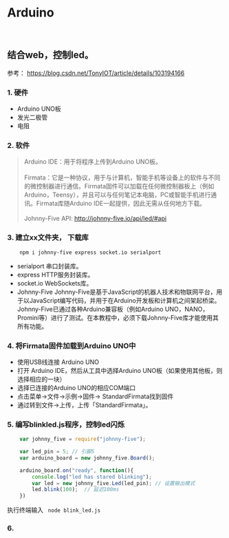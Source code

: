 

# Arduino
<br>

## 结合web，控制led。
参考： https://blog.csdn.net/TonyIOT/article/details/103194166 <br>


### 1. 硬件
* Arduino UNO板
* 发光二极管
* 电阻


### 2. 软件
> Arduino IDE：用于将程序上传到Arduino UNO板。<br><br>Firmata：它是一种协议，用于与计算机，智能手机等设备上的软件与不同的微控制器进行通信。Firmata固件可以加载在任何微控制器板上（例如Arduino，Teensy），并且可以与任何笔记本电脑，PC或智能手机进行通讯。Firmata库随Arduino IDE一起提供，因此无需从任何地方下载。<br><br>Johnny-Five API: http://johnny-five.io/api/led/#api


### 3. 建立xx文件夹， 下载库
```
    npm i johnny-five express socket.io serialport
```
* serialport 串口封装库。
* express HTTP服务封装库。
* socket.io WebSockets库。
* Johnny-Five Johnny-Five是基于JavaScript的机器人技术和物联网平台，用于以JavaScript编写代码，并用于在Arduino开发板和计算机之间架起桥梁。Johnny-Five已通过各种Arduino兼容板（例如Arduino UNO，NANO，Promini等）进行了测试。在本教程中，必须下载Johnny-Five库才能使用其所有功能。


### 4. 将Firmata固件加载到Arduino UNO中
* 使用USB线连接 Arduino UNO
* 打开 Arduino IDE，然后从工具中选择Arduino UNO板（如果使用其他板，则选择相应的一块）
* 选择已连接的Arduino UNO的相应COM端口
* 点击菜单->文件->示例->固件-> StandardFirmata找到固件
* 通过转到文件->上传，上传「StandardFirmata」。


### 5. 编写blinkled.js程序，控制led闪烁
```javascript
    var johnny_five = require("johnny-five");

    var led_pin = 5; // 引脚5
    var arduino_board = new johnny_five.Board();

    arduino_board.on("ready", function(){
        console.log("led has stared blinking");
        var led = new johnny_five.Led(led_pin); // 设置输出模式
        led.blink(100);  // 延迟100ms
    })
```
执行终端输入 ` node blink_led.js`


### 6. 